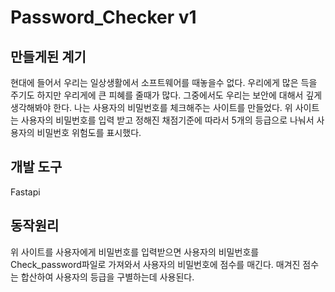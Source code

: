 # Password_Checker v1
## 만들게된 계기
현대에 들어서 우리는 일상생활에서 소프트웨어를 때놓을수 없다. 우리에게 많은 득을 주기도 하지만 우리게에 큰 피혜를 줄때가 많다. 그중에서도 우리는 보안에 대해서 깊게 생각해봐야 한다.
나는 사용자의 비밀번호를 체크해주는 사이트를 만들었다.
위 사이트는 사용자의 비밀번호를 입력 받고 정해진 채점기준에 따라서 5개의 등급으로 나눠서 사용자의 비밀번호 위험도를 표시했다.

## 개발 도구
Fastapi

## 동작원리
위 사이트를 사용자에게 비밀번호를 입력받으면 사용자의 비밀번호를 Check_password파일로 가져와서 사용자의 비밀번호에 점수를 매긴다.
매겨진 점수는 합산하여 사용자의 등급을 구별하는데 사용된다.
